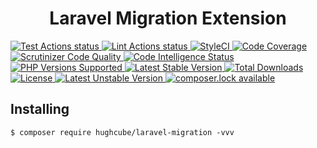 <h1 align="center">Laravel Migration Extension</h1>


<p>
    <a href="https://github.com/hughcube/laravel-migration/actions?query=workflow%3ATest">
        <img src="https://github.com/hughcube/laravel-migration/workflows/Test/badge.svg" alt="Test Actions status">
    </a>
    <a href="https://github.com/hughcube/laravel-migration/actions?query=workflow%3ALint">
        <img src="https://github.com/hughcube/laravel-migration/workflows/Lint/badge.svg" alt="Lint Actions status">
    </a>
    <a href="https://styleci.io/repos/217659566">
        <img src="https://github.styleci.io/repos/217659566/shield?branch=master" alt="StyleCI">
    </a>
    <a href="https://scrutinizer-ci.com/g/hughcube/laravel-migration/?branch=master">
        <img src="https://scrutinizer-ci.com/g/hughcube/laravel-migration/badges/coverage.png?b=master" alt="Code Coverage">
    </a>
    <a href="https://scrutinizer-ci.com/g/hughcube/laravel-migration/?branch=master">
        <img src="https://scrutinizer-ci.com/g/hughcube/laravel-migration/badges/quality-score.png?b=master" alt="Scrutinizer Code Quality">
    </a> 
    <a href="https://scrutinizer-ci.com/g/hughcube/laravel-migration/?branch=master">
        <img src="https://scrutinizer-ci.com/g/hughcube/laravel-migration/badges/code-intelligence.svg?b=master" alt="Code Intelligence Status">
    </a>        
    <a href="https://github.com/hughcube/laravel-migration">
        <img src="https://img.shields.io/badge/php-%3E%3D%207.0-8892BF.svg" alt="PHP Versions Supported">
    </a>
    <a href="https://packagist.org/packages/hughcube/laravel-migration">
        <img src="https://poser.pugx.org/hughcube/laravel-migration/version" alt="Latest Stable Version">
    </a>
    <a href="https://packagist.org/packages/hughcube/laravel-migration">
        <img src="https://poser.pugx.org/hughcube/laravel-migration/downloads" alt="Total Downloads">
    </a>
    <a href="https://github.com/hughcube/laravel-migration/blob/master/LICENSE">
        <img src="https://img.shields.io/badge/license-MIT-428f7e.svg" alt="License">
    </a>
    <a href="https://packagist.org/packages/hughcube/laravel-migration">
        <img src="https://poser.pugx.org/hughcube/laravel-migration/v/unstable" alt="Latest Unstable Version">
    </a>
    <a href="https://packagist.org/packages/hughcube/laravel-migration">
        <img src="https://poser.pugx.org/hughcube/laravel-migration/composerlock" alt="composer.lock available">
    </a>
</p>

## Installing

```shell
$ composer require hughcube/laravel-migration -vvv
```

